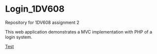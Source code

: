 # Login_1DV608
Repository for 1DV608 assignment 2

This web application demonstrates a MVC implementation with PHP of a login system.

[Test](testt)

